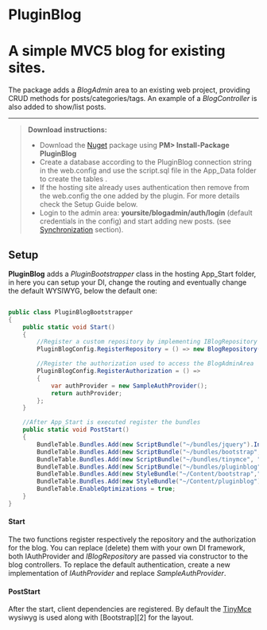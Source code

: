 PluginBlog
==========
A simple MVC5 blog for existing sites.
==========
The package adds a *BlogAdmin* area to an existing web project, providing CRUD methods for posts/categories/tags.
An example of a *BlogController* is also added to show/list posts.


----------
> **Download instructions:**
> 
> - Download the [Nuget][1] package using **PM> Install-Package PluginBlog**  
> - Create a database according to the PluginBlog connection string in the web.config and use the script.sql file in the App_Data folder to create the tables .
> - If the hosting site already uses authentication then remove from the web.config the one added by the plugin. For more details check the Setup Guide below.
> - Login to the admin area: **yoursite/blogadmin/auth/login** (default credentials in the config) and start adding new posts. (see [<i class="icon-share"></i> Synchronization](#synchronization) section).

Setup
---------

**PluginBlog** adds a *PluginBootstrapper* class in the hosting App_Start folder, in here you can setup your DI, change the routing and eventually change the default WYSIWYG, below the default one:

```C#

public class PluginBlogBootstrapper
{
	public static void Start()
	{
		//Register a custom repository by implementing IBlogRepository 
		PluginBlogConfig.RegisterRepository = () => new BlogRepository(new BlogContext());

		//Register the authorization used to access the BlogAdminArea
		PluginBlogConfig.RegisterAuthorization = () =>
		{
			var authProvider = new SampleAuthProvider();
			return authProvider;
		};
	}

	//After App_Start is executed register the bundles
	public static void PostStart()
	{
		BundleTable.Bundles.Add(new ScriptBundle("~/bundles/jquery").Include("~/Scripts/jquery-{version}.js"));
		BundleTable.Bundles.Add(new ScriptBundle("~/bundles/bootstrap", "http://netdna.bootstrapcdn.com/bootstrap/3.1.1/js/bootstrap.js").Include("~/Scripts/bootstrap.js", "~/Scripts/respond.js"));
		BundleTable.Bundles.Add(new ScriptBundle("~/bundles/tinymce", "http://tinymce.cachefly.net/4.0/tinymce.min.js").Include("~/Scripts/tinymce/tinymce*"));
		BundleTable.Bundles.Add(new ScriptBundle("~/bundles/pluginblog").Include("~/Scripts/pluginblog.js"));
		BundleTable.Bundles.Add(new StyleBundle("~/Content/bootstrap","http://netdna.bootstrapcdn.com/bootstrap/3.1.1/css/bootstrap.css").Include("~/Content/bootstrap.css"));
		BundleTable.Bundles.Add(new StyleBundle("~/Content/pluginblog").Include("~/Content/pluginblog.css"));
		BundleTable.EnableOptimizations = true;
	}
}
```
#### <i class="icon-cog"></i> Start

The two functions register respectively the repository and the authorization for the blog. You can replace (delete) them with your own DI framework, both IAuthProvider and *IBlogRepository* are passed via constructor to the blog controllers.
To replace the default authentication, create a new implementation of *IAuthProvider* and replace *SampleAuthProvider*.

#### <i class="icon-cog"></i> PostStart
After the start, client dependencies are registered. By default the [TinyMce][1] wysiwyg is used along with [Bootstrap][2] for the layout. 


  [1]: http://docs.nuget.org/docs/start-here/installing-nuget
